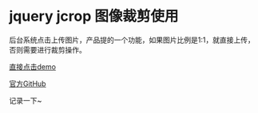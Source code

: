 # jquery jcrop 图像裁剪使用

后台系统点击上传图片，产品提的一个功能，如果图片比例是1:1，就直接上传，否则需要进行裁剪操作。

[直接点击demo](http://htmlpreview.github.io/?https://github.com/ChenXiaoMian/demo/blob/master/jcrop/index.html)

[官方GitHub](https://github.com/tapmodo/Jcrop/)

记录一下~